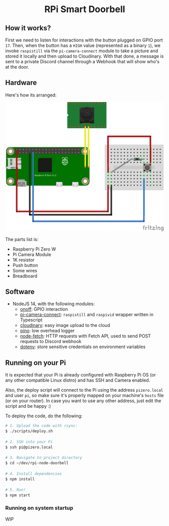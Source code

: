 <!-- markdownlint-disable MD033 MD041 -->
<p align="center">
  <h1 align="center">RPi Smart Doorbell</h1>
</p>

## How it works?

First we need to listen for interactions with the button plugged on GPIO port `17`. Then, when the button has a `HIGH` value (represented as a binary `1`), we invoke `raspistill` via the `pi-camera-connect` module to take a picture and stored it locally and then upload to Cloudinary. With that done, a message is sent to a private Discord channel through a Webhook that will show who's at the door.

## Hardware

Here's how its arranged:

<p align="center">
  <img src="docs/rpi-doorbell-proto.png" width="500">
</p>

The parts list is:

- Raspberry Pi Zero W
- Pi Camera Module
- 1K resistor
- Push button
- Some wires
- Breadboard

## Software

- NodeJS 14, with the following modules:
  - [onoff](https://github.com/fivdi/onoff): GPIO interaction
  - [pi-camera-connect](https://github.com/launchcodedev/pi-camera-connect): `raspistill` and `raspivid` wrapper written in Typescript
  - [cloudinary](https://github.com/cloudinary/cloudinary_npm): easy image upload to the cloud
  - [pino](https://github.com/pinojs/pino): low overhead logger
  - [node-fetch](https://github.com/node-fetch/node-fetch): HTTP requests with Fetch API, used to send POST requests to Discord webhook
  - [dotenv](https://github.com/motdotla/dotenv): store sensitive credentials on environment variables

## Running on your Pi

It is expected that your Pi is already configured with Raspberry Pi OS (or any other compatible Linux distro) and has SSH and Camera enabled.

Also, the deploy script will connect to the Pi using the address `pizero.local` and user `pi`, so make sure it's properly mapped on your machine's `hosts` file (or on your router). In case you want to use any other address, just edit the script and be happy :)

To deploy the code, do the following:

```sh
# 1. Upload the code with rsync:
$ ./scripts/deploy.sh

# 2. SSH into your Pi
$ ssh pi@pizero.local

# 3. Navigate to project directory
$ cd ~/dev/rpi-node-doorbell

# 4. Install dependencies
$ npm install

# 5. Run!
$ npm start
```

### Running on system startup

WIP

